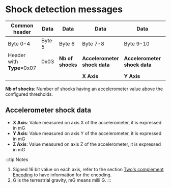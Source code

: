 # Shock detection messages

|  Common header        |  Data |    Data          |  Data        |  Data |    Data          |
|---------------------------|-----------|----------------------|------------------|-----------|----------------------|
|  Byte 0-4                 |  Byte 5   |  Byte 6              |  Byte 7-8        |  Byte 9-10|  Byte 11-12          |
|  Header with **Type**=0x07|  0x03     |  **Nb of shocks**     |**Accelerometer shock data**|**Accelerometer shock data**|**Accelerometer shock data**|
|                          |            |                      |    **X Axis**      | **Y Axis**    |         **Z Axis**      |


 **Nb of shocks**: Number of shocks having an accelerometer value above
 the configured thresholds.

## Accelerometer shock data
-   **X Axis**: Value measured on axis X of the accelerometer, it is expressed in mG
-   **Y Axis**: Value measured on axis Y of the accelerometer, it is expressed in mG
-   **Z Axis**: Value measured on axis Z of the accelerometer, it is expressed in mG

:::tip Notes
1.  Signed 16 bit value on each axis, refer to the section [Two's complement Encoding](/AbeewayRefGuide/downlink-messages/two-complement-encoding/readme.md) to have information for the encoding.
2.  G is the terrestrial gravity, mG means milli G.
:::